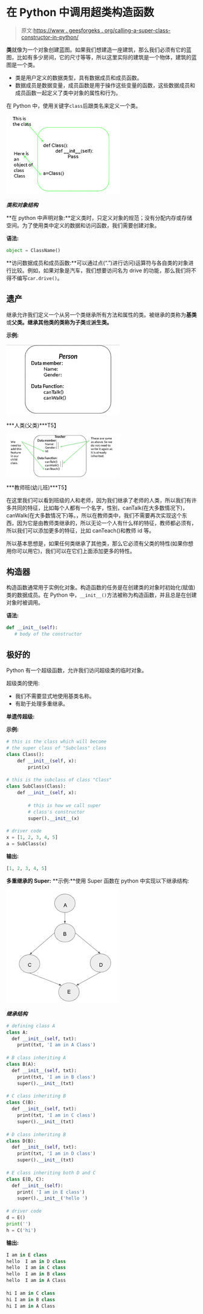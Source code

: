 # 在 Python 中调用超类构造函数

> 原文:[https://www . geesforgeks . org/calling-a-super-class-constructor-in-python/](https://www.geeksforgeeks.org/calling-a-super-class-constructor-in-python/)

**类**就像为一个对象创建蓝图。如果我们想建造一座建筑，那么我们必须有它的蓝图，比如有多少房间，它的尺寸等等，所以这里实际的建筑是一个物体，建筑的蓝图是一个类。

*   类是用户定义的数据类型，具有数据成员和成员函数。
*   数据成员是数据变量，成员函数是用于操作这些变量的函数，这些数据成员和成员函数一起定义了类中对象的属性和行为。

在 Python 中，使用关键字`class`后跟类名来定义一个类。

[![](img/c4c4ffd1018d5f43ffa892c867df2ba7.png)](https://media.geeksforgeeks.org/wp-content/uploads/20200708220501/classpic1-300x211.PNG)

***类和对象结构***

**在 python 中声明对象:**定义类时，只定义对象的规范；没有分配内存或存储空间。为了使用类中定义的数据和访问函数，我们需要创建对象。

**语法:**

```py
object = ClassName()
```

**访问数据成员和成员函数:**可以通过点(“.”)进行访问)运算符与各自类的对象进行比较。例如，如果对象是汽车，我们想要访问名为 drive 的功能，那么我们将不得不编写`car.drive()`。

## 遗产

继承允许我们定义一个从另一个类继承所有方法和属性的类。被继承的类称为**基类**或**父类。**继承其他类的类称为**子类**或**派生类。**

**示例:**

[![](img/a8363fcc2defdc16db352d626f2bae17.png)](https://media.geeksforgeeks.org/wp-content/uploads/20200708230346/personclass-300x187.PNG)

***人类(父类)***T5】

[![](img/1e032d17e0543a0d43c1b11e7d8a74f7.png)](https://media.geeksforgeeks.org/wp-content/uploads/20200708230523/teacherclass-300x113.PNG)

***教师班(幼儿班)***T5】

在这里我们可以看到班级的人和老师，因为我们继承了老师的人类，所以我们有许多共同的特征，比如每个人都有一个名字，性别，canTalk(在大多数情况下)，canWalk(在大多数情况下)等。，所以在教师类中，我们不需要再次实现这个东西，因为它是由教师类继承的，所以无论一个人有什么样的特征，教师都必须有，所以我们可以添加更多的特征，比如 canTeach()和教师 id 等。

所以基本思想是，如果任何类继承了其他类，那么它必须有父类的特性(如果你想用你可以用它)，我们可以在它们上面添加更多的特性。

## 构造器

构造函数通常用于实例化对象。构造函数的任务是在创建类的对象时初始化(赋值)类的数据成员。在 Python 中，`__init__()`方法被称为构造函数，并且总是在创建对象时被调用。

**语法:**

```py
def __init__(self):
   # body of the constructor
```

## 极好的

Python 有一个超级函数，允许我们访问超级类的临时对象。

超级类的使用:

*   我们不需要显式地使用基类名称。
*   有助于处理多重继承。

**单遗传超级:**

**示例:**

```py
# this is the class which will become
# the super class of "Subclass" class
class Class():
    def __init__(self, x):
        print(x)

# this is the subclass of class "Class"
class SubClass(Class):
    def __init__(self, x):

        # this is how we call super
        # class's constructor
        super().__init__(x)

# driver code
x = [1, 2, 3, 4, 5]
a = SubClass(x)
```

**输出:**

```py
[1, 2, 3, 4, 5]

```

**多重继承的 Super:**
**示例:**使用 Super 函数在 python 中实现以下继承结构:

[![](img/4dd5e175ab02d08f316e8059e03e7c37.png)](https://media.geeksforgeeks.org/wp-content/uploads/20200709004800/dia-297x300.PNG)

***继承结构***

```py
# defining class A
class A:
  def __init__(self, txt):
    print(txt, 'I am in A Class')

# B class inheriting A
class B(A):
  def __init__(self, txt):
    print(txt, 'I am in B class')
    super().__init__(txt)

# C class inheriting B
class C(B):
  def __init__(self, txt):
    print(txt, 'I am in C class')
    super().__init__(txt)

# D class inheriting B
class D(B):
  def __init__(self, txt):
    print(txt, 'I am in D class')
    super().__init__(txt)

# E class inheriting both D and C
class E(D, C):
  def __init__(self):
    print( 'I am in E class')
    super().__init__('hello ')

# driver code
d = E()
print('')
h = C('hi')
```

**输出:**

```py
I am in E class
hello  I am in D class
hello  I am in C class
hello  I am in B class
hello  I am in A Class

hi I am in C class
hi I am in B class
hi I am in A Class
```